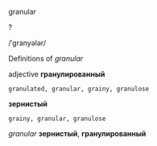 granular

?

/ˈɡranyələr/

Definitions of _granular_

adjective
**гранулированный**

    granulated, granular, grainy, granulose
**зернистый**

    grainy, granular, granulose

_granular_
**зернистый**, **гранулированный**